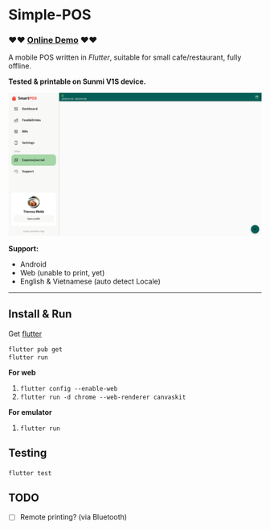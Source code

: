 # Simple-POS

### ❤️❤️ [Online Demo](https://tcd93.github.io/flutter-pos) ❤️❤️

A mobile POS written in _Flutter_, suitable for small cafe/restaurant, fully offline.

**Tested & printable on **Sunmi V1S** device.**

![sunmi_v1s](.github/resource/2.png)

**Support:**

- Android
- Web (unable to print, yet)
- English & Vietnamese (auto detect Locale)

---

## Install & Run

Get [flutter](https://flutter.dev/)

```
flutter pub get
flutter run
```

**For web**

1. `flutter config --enable-web`
2. `flutter run -d chrome --web-renderer canvaskit`

**For emulator**
1. `flutter run`

## Testing

`flutter test`

## TODO
- [ ] Remote printing? (via Bluetooth)
